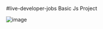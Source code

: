 #live-developer-jobs
Basic Js Project

![image](https://user-images.githubusercontent.com/75388661/133919625-fbe03972-4c66-40a5-8ad3-570c115e5f60.png)
